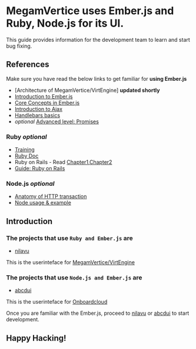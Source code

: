 # **MegamVertice** uses Ember.js and Ruby, Node.js for its UI.

This guide provides information for the development team to learn and start bug fixing.


## References

Make sure you have read the below links to get familiar for **using Ember.js**

* [Architecture of MegamVertice/VirtEngine] **updated shortly**
* [Introduction to Ember.js](https://guides.emberjs.com/v2.12.0/)
* [Core Concepts in Ember.js](https://guides.emberjs.com/v2.12.0/getting-started/core-concepts/)
* [Introduction to Ajax](https://www.w3schools.com/xml/ajax_intro.asp)
* [Handlebars basics](https://guides.emberjs.com/v2.12.0/templates/handlebars-basics/)
* *optional* [Advanced level: Promises](https://guides.emberjs.com/v2.12.0/routing/asynchronous-routing/#toc_a-word-on-promises)

### Ruby *optional*

- [Training](https://www.codecademy.com/learn/ruby)
- [Ruby Doc](https://www.ruby-lang.org/en/documentation/)
- Ruby on Rails - Read [Chapter1](https://www.railstutorial.org/book/beginning),[Chapter2](https://www.railstutorial.org/book/toy_app)
- [Guide: Ruby on Rails](http://guides.rubyonrails.org/)

### Node.js *optional*

- [Anatomy of HTTP transaction](https://nodejs.org/en/docs/guides/anatomy-of-an-http-transaction/)
- [Node usage & example](https://nodejs.org/api/synopsis.html)


## Introduction

### The projects that use `Ruby and Ember.js` are 

- [nilavu](https://gitlab.com/megamsys/nilavu.git) 

This is the userinteface for [MegamVertice/VirtEngine](https://docs.megam.io)

### The projects that use `Node.js and Ember.js` are 

- [abcdui](https://gitlab.com.com/megamsys/abcdui)

This is the userinteface for [Onboardcloud](https://gitlab.com/megamsys/abcdui)


Once you are familiar with the Ember.js, proceed to [nilavu](https://gitlab.com/megamsys/nilavu.git) or [abcdui](https://gitlab.com/megamsys/abcdui) to start development.

## Happy Hacking!
